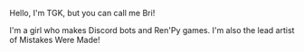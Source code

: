 Hello, I'm TGK, but you can call me Bri!

I'm a girl who makes Discord bots and Ren'Py games.
I'm also the lead artist of Mistakes Were Made!
